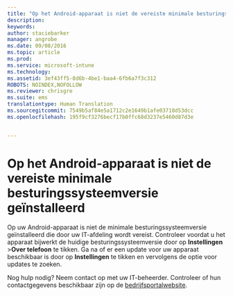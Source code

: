 ```yaml
---
title: "Op het Android-apparaat is niet de vereiste minimale besturingssysteemversie geïnstalleerd | Microsoft Intune"
description: 
keywords: 
author: staciebarker
manager: angrobe
ms.date: 09/08/2016
ms.topic: article
ms.prod: 
ms.service: microsoft-intune
ms.technology: 
ms.assetid: 3ef43ff5-8d6b-4be1-baa4-6fb6a7f3c312
ROBOTS: NOINDEX,NOFOLLOW
ms.reviewer: chrisgre
ms.suite: ems
translationtype: Human Translation
ms.sourcegitcommit: 7549b5af84e5a1712c2e1649b1afe03718d53dcc
ms.openlocfilehash: 195f9cf3276becf17b0ffc68d3237e5460d87d3e


---
```



# Op het Android-apparaat is niet de vereiste minimale besturingssysteemversie geïnstalleerd

Op uw Android-apparaat is niet de minimale besturingssysteemversie geïnstalleerd die door uw IT-afdeling wordt vereist. Controleer voordat u het apparaat bijwerkt de huidige besturingssysteemversie door op **Instellingen** &gt;**Over telefoon** te tikken. Ga na of er een update voor uw apparaat beschikbaar is door op **Instellingen** te tikken en vervolgens de optie voor updates te zoeken.

Nog hulp nodig? Neem contact op met uw IT-beheerder. Controleer of hun contactgegevens beschikbaar zijn op de [bedrijfsportalwebsite](http://portal.manage.microsoft.com).




<!--HONumber=Sep16_HO2-->


